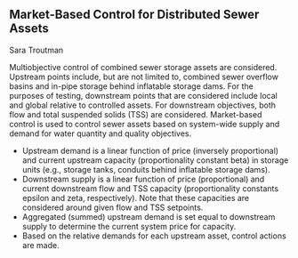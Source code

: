 ## Market-Based Control for Distributed Sewer Assets
Sara Troutman

Multiobjective control of combined sewer storage assets are considered. Upstream points include, but are not limited to, combined sewer overflow basins and in-pipe storage behind inflatable storage dams. For the purposes of testing, downstream points that are considered include local and global relative to controlled assets. For downstream objectives, both flow and total suspended solids (TSS) are considered. Market-based control is used to control sewer assets based on system-wide supply and demand for water quantity and quality objectives.

* Upstream demand is a linear function of price (inversely proportional) and current upstream capacity (proportionality constant beta) in storage units (e.g., storage tanks, conduits behind inflatable storage dams).
* Downstream supply is a linear function of price (proportional) and current downstream flow and TSS capacity (proportionality constants epsilon and zeta, respectively). Note that these capacities are considered around given flow and TSS setpoints.
* Aggregated (summed) upstream demand is set equal to downstream supply to determine the current system price for capacity.
* Based on the relative demands for each upstream asset, control actions are made.
